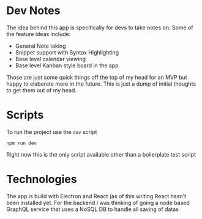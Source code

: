 # Dev Notes

The idea behind this app is specifically for devs to take notes on. Some of the
feature ideas include:

- General Note taking
- Snippet support with Syntax Highlighting
- Base level calendar viewing
- Base level Kanban style board in the app

Those are just some quick things off the top of my head for an MVP but happy to
elaborate more in the future. This is just a dump of initial thoughts to get
them out of my head.

# Scripts

To run the project use the `dev` script

```
npm run dev
```

Right now this is the only script available other than a boilerplate test script

# Technologies

The app is build with Electron and React (as of this writing React hasn't been
installed yet. For the backend I was thinking of going a node based GraphQL
service that uses a NoSQL DB to handle all saving of datas

